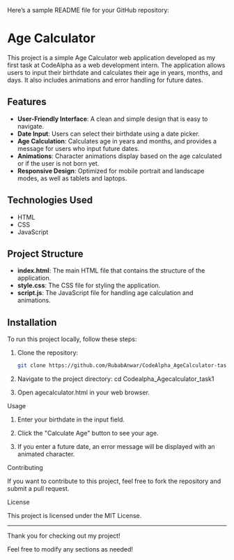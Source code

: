 Here’s a sample README file for your GitHub repository:

# Age Calculator

This project is a simple Age Calculator web application developed as my first task at CodeAlpha as a web development intern. The application allows users to input their birthdate and calculates their age in years, months, and days. It also includes animations and error handling for future dates.

## Features

- **User-Friendly Interface**: A clean and simple design that is easy to navigate.
- **Date Input**: Users can select their birthdate using a date picker.
- **Age Calculation**: Calculates age in years and months, and provides a message for users who input future dates.
- **Animations**: Character animations display based on the age calculated or if the user is not born yet.
- **Responsive Design**: Optimized for mobile portrait and landscape modes, as well as tablets and laptops.

## Technologies Used

- HTML
- CSS
- JavaScript

## Project Structure

- **index.html**: The main HTML file that contains the structure of the application.
- **style.css**: The CSS file for styling the application.
- **script.js**: The JavaScript file for handling age calculation and animations.

## Installation

To run this project locally, follow these steps:

1. Clone the repository:
   ```bash
   git clone https://github.com/RubabAnwar/CodeAlpha_AgeCalculator-task1

2. Navigate to the project directory:
           cd Codealpha_Agecalculator_task1

4. Open agecalculator.html in your web browser.



Usage

1. Enter your birthdate in the input field.


2. Click the "Calculate Age" button to see your age.


3. If you enter a future date, an error message will be displayed with an animated character.



Contributing

If you want to contribute to this project, feel free to fork the repository and submit a pull request.

License

This project is licensed under the MIT License.


---

Thank you for checking out my project!

Feel free to modify any sections as needed!
